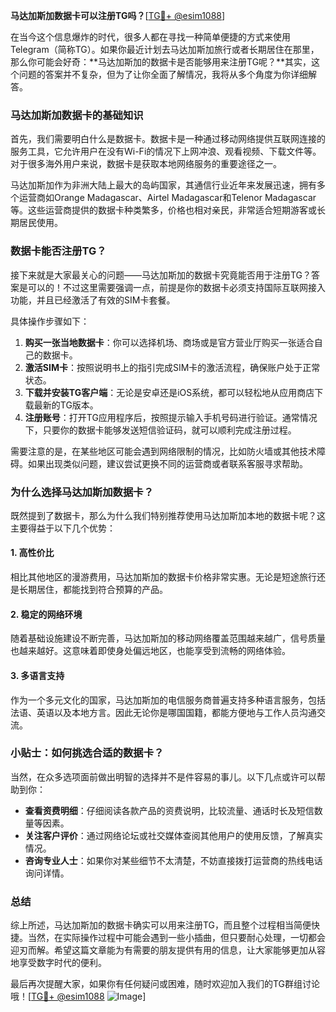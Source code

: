 **马达加斯加数据卡可以注册TG吗？**[[TG💪+ @esim1088](https://t.me/s/esim1088)]

在当今这个信息爆炸的时代，很多人都在寻找一种简单便捷的方式来使用Telegram（简称TG）。如果你最近计划去马达加斯加旅行或者长期居住在那里，那么你可能会好奇：**马达加斯加的数据卡是否能够用来注册TG呢？**其实，这个问题的答案并不复杂，但为了让你全面了解情况，我将从多个角度为你详细解答。

### 马达加斯加数据卡的基础知识

首先，我们需要明白什么是数据卡。数据卡是一种通过移动网络提供互联网连接的服务工具，它允许用户在没有Wi-Fi的情况下上网冲浪、观看视频、下载文件等。对于很多海外用户来说，数据卡是获取本地网络服务的重要途径之一。

马达加斯加作为非洲大陆上最大的岛屿国家，其通信行业近年来发展迅速，拥有多个运营商如Orange Madagascar、Airtel Madagascar和Telenor Madagascar等。这些运营商提供的数据卡种类繁多，价格也相对亲民，非常适合短期游客或长期居民使用。

### 数据卡能否注册TG？

接下来就是大家最关心的问题——马达加斯加的数据卡究竟能否用于注册TG？答案是可以的！不过这里需要强调一点，前提是你的数据卡必须支持国际互联网接入功能，并且已经激活了有效的SIM卡套餐。

具体操作步骤如下：
1. **购买一张当地数据卡**：你可以选择机场、商场或是官方营业厅购买一张适合自己的数据卡。
2. **激活SIM卡**：按照说明书上的指引完成SIM卡的激活流程，确保账户处于正常状态。
3. **下载并安装TG客户端**：无论是安卓还是iOS系统，都可以轻松地从应用商店下载最新的TG版本。
4. **注册账号**：打开TG应用程序后，按照提示输入手机号码进行验证。通常情况下，只要你的数据卡能够发送短信验证码，就可以顺利完成注册过程。

需要注意的是，在某些地区可能会遇到网络限制的情况，比如防火墙或其他技术障碍。如果出现类似问题，建议尝试更换不同的运营商或者联系客服寻求帮助。

### 为什么选择马达加斯加数据卡？

既然提到了数据卡，那么为什么我们特别推荐使用马达加斯加本地的数据卡呢？这主要得益于以下几个优势：

#### 1. 高性价比
相比其他地区的漫游费用，马达加斯加的数据卡价格非常实惠。无论是短途旅行还是长期居住，都能找到符合预算的产品。

#### 2. 稳定的网络环境
随着基础设施建设不断完善，马达加斯加的移动网络覆盖范围越来越广，信号质量也越来越好。这意味着即使身处偏远地区，也能享受到流畅的网络体验。

#### 3. 多语言支持
作为一个多元文化的国家，马达加斯加的电信服务商普遍支持多种语言服务，包括法语、英语以及本地方言。因此无论你是哪国国籍，都能方便地与工作人员沟通交流。

### 小贴士：如何挑选合适的数据卡？

当然，在众多选项面前做出明智的选择并不是件容易的事儿。以下几点或许可以帮助到你：

- **查看资费明细**：仔细阅读各款产品的资费说明，比较流量、通话时长及短信数量等因素。
- **关注客户评价**：通过网络论坛或社交媒体查阅其他用户的使用反馈，了解真实情况。
- **咨询专业人士**：如果你对某些细节不太清楚，不妨直接拨打运营商的热线电话询问详情。

### 总结

综上所述，马达加斯加的数据卡确实可以用来注册TG，而且整个过程相当简便快捷。当然，在实际操作过程中可能会遇到一些小插曲，但只要耐心处理，一切都会迎刃而解。希望这篇文章能为有需要的朋友提供有用的信息，让大家能够更加从容地享受数字时代的便利。

最后再次提醒大家，如果你有任何疑问或困难，随时欢迎加入我们的TG群组讨论哦！[[TG💪+ @esim1088](https://t.me/s/esim1088) ![Image](https://i.postimg.cc/4NQfJmqS/Snipaste-2025-05-13-00-14-12.png)]